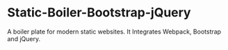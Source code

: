 # Static-Boiler-Bootstrap-jQuery
A boiler plate for modern static websites. It Integrates Webpack, Bootstrap and jQuery.

